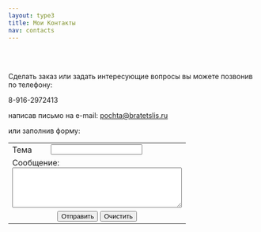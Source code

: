 ```yaml
---
layout: type3
title: Мои Контакты
nav: contacts
---
```

<br><br>

Сделать заказ или задать интересующие вопросы вы можете позвонив по телефону:

8-916-2972413 

написав письмо на e-mail: pochta@bratetslis.ru


или заполнив форму:

<form action="send.php" method=post>
<table border=0>
<tr><td>Тема</td><td>
<input type=text name="sub" cols=40>
</td></tr>
<tr>
<td colspan=2>
Сообщение: <br><textarea name="mes" cols=40 rows=5></textarea></td></tr>
<tr>
<td colspan=2 align=center><input type=submit value="Отправить"> <input type=reset value="Очистить"></td></tr>
</table></form>

